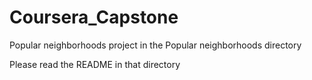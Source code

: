 # Coursera_Capstone

Popular neighborhoods project in the Popular neighborhoods directory

Please read the README in that directory